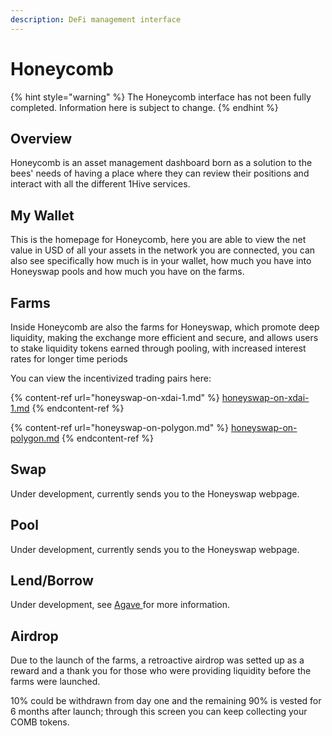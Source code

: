 ```yaml
---
description: DeFi management interface
---
```


# Honeycomb

{% hint style="warning" %}
The Honeycomb interface has not been fully completed. Information here is subject to change.
{% endhint %}

## Overview

Honeycomb is an asset management dashboard born as a solution to the bees' needs of having a place where they can review their positions and interact with all the different 1Hive services.

## My Wallet

This is the homepage for Honeycomb, here you are able to view the net value in USD of all your assets in the network you are connected, you can also see specifically how much is in your wallet, how much you have into Honeyswap pools and how much you have on the farms.

## **Farms**

Inside Honeycomb are also the farms for Honeyswap, which promote deep liquidity, making the exchange more efficient and secure, and allows users to stake liquidity tokens earned through pooling, with increased interest rates for longer time periods

You can view the incentivized trading pairs here:

{% content-ref url="honeyswap-on-xdai-1.md" %}
[honeyswap-on-xdai-1.md](honeyswap-on-xdai-1.md)
{% endcontent-ref %}

{% content-ref url="honeyswap-on-polygon.md" %}
[honeyswap-on-polygon.md](honeyswap-on-polygon.md)
{% endcontent-ref %}

## Swap

Under development, currently sends you to the Honeyswap webpage.

## Pool

Under development, currently sends you to the Honeyswap webpage.

## Lend/Borrow

Under development, see [Agave ](../agave.md)for more information.

## Airdrop

Due to the launch of the farms, a retroactive airdrop was setted up as a reward and a thank you for those who were providing liquidity before the farms were launched.

10% could be withdrawn from day one and the remaining 90% is vested for 6 months after launch; through this screen you can keep collecting your COMB tokens.
